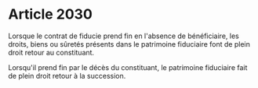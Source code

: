 # Article 2030

<p>Lorsque le contrat de fiducie prend fin en l'absence de bénéficiaire, les droits, biens ou sûretés présents dans le patrimoine fiduciaire font de plein droit retour au constituant.</p><p>Lorsqu'il prend fin par le décès du constituant, le patrimoine fiduciaire fait de plein droit retour à la succession. </p>